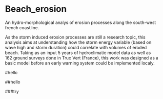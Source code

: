# Beach_erosion
An hydro-morphological analys of erosion processes  along the south-west french coastline.

As the storm induced erosion processes are still a research topic, this analysis aims at understanding how the storm energy variable (based on wave high and storm duration) could correlate with volumes of eroded beach. Taking as an input 5 years of hydroclimatic model data as well as 162 ground surveys done in Truc Vert (France), this work was designed as a basic model before an early warning system could be implemented localy.

#hello

##hello

###try
